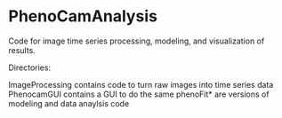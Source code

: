 PhenoCamAnalysis
================

Code for image time series processing, modeling, and visualization of results.

Directories:

ImageProcessing contains code to turn raw images into time series data
PhenocamGUI contains a GUI to do the same
phenoFit* are versions of modeling and data anaylsis code
